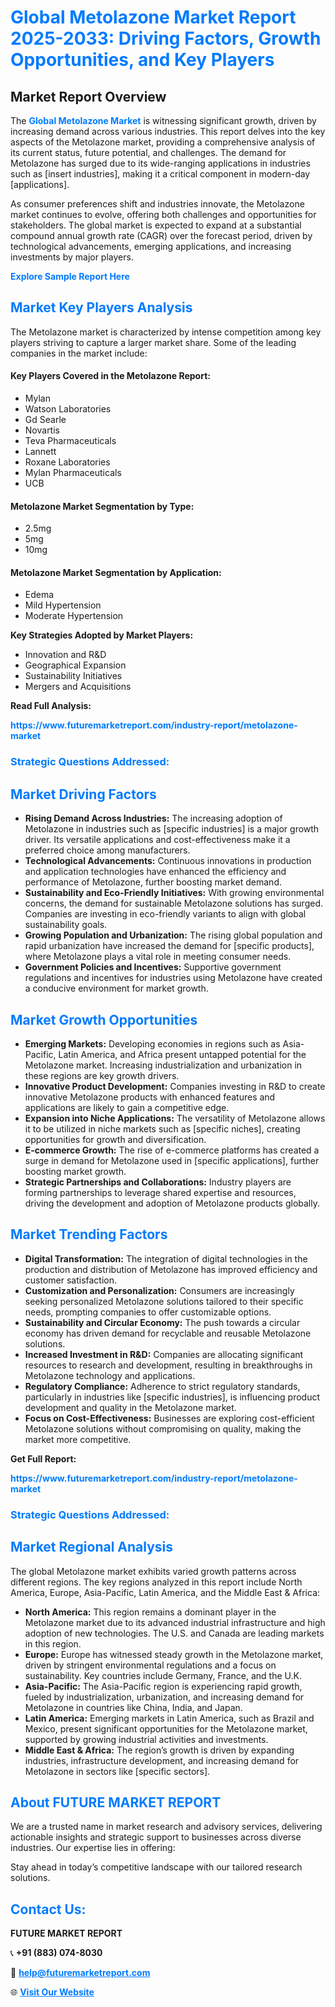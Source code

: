 <h1 style="color: #007BFF;">Global Metolazone Market Report 2025-2033: Driving Factors, Growth Opportunities, and Key Players</h1>

<section id="overview">
<h2>Market Report Overview</h2>
<p>The <a href="https://www.futuremarketreport.com/industry-report/metolazone-market" style="color: #007BFF; text-decoration: none;"><strong>Global Metolazone Market</strong></a> is witnessing significant growth, driven by increasing demand across various industries. This report delves into the key aspects of the Metolazone market, providing a comprehensive analysis of its current status, future potential, and challenges. The demand for Metolazone has surged due to its wide-ranging applications in industries such as [insert industries], making it a critical component in modern-day [applications].</p>
<p>As consumer preferences shift and industries innovate, the Metolazone market continues to evolve, offering both challenges and opportunities for stakeholders. The global market is expected to expand at a substantial compound annual growth rate (CAGR) over the forecast period, driven by technological advancements, emerging applications, and increasing investments by major players.</p>
</section>

<section id="overview">
<p><a href="https://www.futuremarketreport.com/request-sample/reportId=77399" style="color: #007BFF; text-decoration: none;"><strong>Explore Sample Report Here</strong></a></p>
</section>

<section id="key-players">
<h2 style="color: #007BFF;">Market Key Players Analysis</h2>
<p>The Metolazone market is characterized by intense competition among key players striving to capture a larger market share. Some of the leading companies in the market include:</p>
<h4>Key Players Covered in the Metolazone Report:</h4>
<ul><li>Mylan</li><li>Watson Laboratories</li><li>Gd Searle</li><li>Novartis</li><li>Teva Pharmaceuticals</li><li>Lannett</li><li>Roxane Laboratories</li><li>Mylan Pharmaceuticals</li><li>UCB</li></ul>
<h4>Metolazone Market Segmentation by Type:</h4>
<ul><li>2.5mg</li><li>5mg</li><li>10mg</li></ul>

<h4>Metolazone Market Segmentation by Application:</h4>
<ul><li>Edema</li><li>Mild Hypertension</li><li>Moderate Hypertension</li></ul>
<p><strong>Key Strategies Adopted by Market Players:</strong></p>
<ul>
<li>Innovation and R&D</li>
<li>Geographical Expansion</li>
<li>Sustainability Initiatives</li>
<li>Mergers and Acquisitions</li>
</ul>
</section>

<section>
<p><strong>Read Full Analysis: </strong></p><a href="https://www.futuremarketreport.com/industry-report/metolazone-market" style="color: #007BFF; text-decoration: none;"><strong>https://www.futuremarketreport.com/industry-report/metolazone-market</strong></a>
<h3 style="color: #007BFF;">Strategic Questions Addressed:</h3>
</section>

<section id="driving-factors">
<h2 style="color: #007BFF;">Market Driving Factors</h2>
<ul>
<li><strong>Rising Demand Across Industries:</strong> The increasing adoption of Metolazone in industries such as [specific industries] is a major growth driver. Its versatile applications and cost-effectiveness make it a preferred choice among manufacturers.</li>
<li><strong>Technological Advancements:</strong> Continuous innovations in production and application technologies have enhanced the efficiency and performance of Metolazone, further boosting market demand.</li>
<li><strong>Sustainability and Eco-Friendly Initiatives:</strong> With growing environmental concerns, the demand for sustainable Metolazone solutions has surged. Companies are investing in eco-friendly variants to align with global sustainability goals.</li>
<li><strong>Growing Population and Urbanization:</strong> The rising global population and rapid urbanization have increased the demand for [specific products], where Metolazone plays a vital role in meeting consumer needs.</li>
<li><strong>Government Policies and Incentives:</strong> Supportive government regulations and incentives for industries using Metolazone have created a conducive environment for market growth.</li>
</ul>
</section>

<section id="growth-opportunities">
<h2 style="color: #007BFF;">Market Growth Opportunities</h2>
<ul>
<li><strong>Emerging Markets:</strong> Developing economies in regions such as Asia-Pacific, Latin America, and Africa present untapped potential for the Metolazone market. Increasing industrialization and urbanization in these regions are key growth drivers.</li>
<li><strong>Innovative Product Development:</strong> Companies investing in R&D to create innovative Metolazone products with enhanced features and applications are likely to gain a competitive edge.</li>
<li><strong>Expansion into Niche Applications:</strong> The versatility of Metolazone allows it to be utilized in niche markets such as [specific niches], creating opportunities for growth and diversification.</li>
<li><strong>E-commerce Growth:</strong> The rise of e-commerce platforms has created a surge in demand for Metolazone used in [specific applications], further boosting market growth.</li>
<li><strong>Strategic Partnerships and Collaborations:</strong> Industry players are forming partnerships to leverage shared expertise and resources, driving the development and adoption of Metolazone products globally.</li>
</ul>
</section>

<section id="trending-factors">
<h2 style="color: #007BFF;">Market Trending Factors</h2>
<ul>
<li><strong>Digital Transformation:</strong> The integration of digital technologies in the production and distribution of Metolazone has improved efficiency and customer satisfaction.</li>
<li><strong>Customization and Personalization:</strong> Consumers are increasingly seeking personalized Metolazone solutions tailored to their specific needs, prompting companies to offer customizable options.</li>
<li><strong>Sustainability and Circular Economy:</strong> The push towards a circular economy has driven demand for recyclable and reusable Metolazone solutions.</li>
<li><strong>Increased Investment in R&D:</strong> Companies are allocating significant resources to research and development, resulting in breakthroughs in Metolazone technology and applications.</li>
<li><strong>Regulatory Compliance:</strong> Adherence to strict regulatory standards, particularly in industries like [specific industries], is influencing product development and quality in the Metolazone market.</li>
<li><strong>Focus on Cost-Effectiveness:</strong> Businesses are exploring cost-efficient Metolazone solutions without compromising on quality, making the market more competitive.</li>
</ul>
</section>

<section>
<p><strong>Get Full Report: </strong></p><a href="https://www.futuremarketreport.com/industry-report/metolazone-market" style="color: #007BFF; text-decoration: none;"><strong>https://www.futuremarketreport.com/industry-report/metolazone-market</strong></a>
<h3 style="color: #007BFF;">Strategic Questions Addressed:</h3>
</section>


<section id="regional-analysis">
<h2 style="color: #007BFF;">Market Regional Analysis</h2>
<p>The global Metolazone market exhibits varied growth patterns across different regions. The key regions analyzed in this report include North America, Europe, Asia-Pacific, Latin America, and the Middle East & Africa:</p>
<ul>
<li><strong>North America:</strong> This region remains a dominant player in the Metolazone market due to its advanced industrial infrastructure and high adoption of new technologies. The U.S. and Canada are leading markets in this region.</li>
<li><strong>Europe:</strong> Europe has witnessed steady growth in the Metolazone market, driven by stringent environmental regulations and a focus on sustainability. Key countries include Germany, France, and the U.K.</li>
<li><strong>Asia-Pacific:</strong> The Asia-Pacific region is experiencing rapid growth, fueled by industrialization, urbanization, and increasing demand for Metolazone in countries like China, India, and Japan.</li>
<li><strong>Latin America:</strong> Emerging markets in Latin America, such as Brazil and Mexico, present significant opportunities for the Metolazone market, supported by growing industrial activities and investments.</li>
<li><strong>Middle East & Africa:</strong> The region’s growth is driven by expanding industries, infrastructure development, and increasing demand for Metolazone in sectors like [specific sectors].</li>
</ul>
</section>

<footer>
<h2 style="color: #007BFF;">About FUTURE MARKET REPORT</h2>
<p>We are a trusted name in market research and advisory services, delivering actionable insights and strategic support to businesses across diverse industries. Our expertise lies in offering:</p>

<p>Stay ahead in today’s competitive landscape with our tailored research solutions.</p>

<h2 style="color: #007BFF;">Contact Us:</h2>
<p><strong>FUTURE MARKET REPORT</strong></p>
<p>📞 <strong>+91 (883) 074-8030</strong></p>
<p>📧 <strong><a href="mailto:help@futuremarketreport.com" style="color: #007BFF;">help@futuremarketreport.com</a></strong></p>
<p>🌐 <strong><a href="https://www.futuremarketreport.com/" style="color: #007BFF;">Visit Our Website</a></strong></p>
</footer>